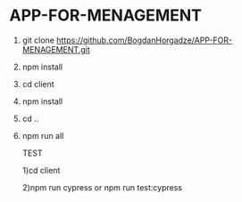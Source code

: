 # APP-FOR-MENAGEMENT

1) git clone https://github.com/BogdanHorgadze/APP-FOR-MENAGEMENT.git
2) npm install
3) cd client
4) npm install
5) cd ..
6) npm run all


   TEST

   1)cd client

   2)npm run cypress or npm run test:cypress 
